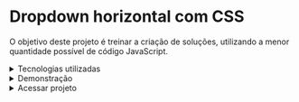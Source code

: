 # Dropdown horizontal com CSS

O objetivo deste projeto é treinar a criação de soluções, utilizando a menor quantidade possível de código JavaScript.

<details>
  <summary>
    Tecnologias utilizadas
  </summary>
  <br>
  <ul>
    <li>HTML5</li>
    <li>Sass v1.57.1</li>
    <li>Typescript v4.4.4</li>
    <li>TailwindCss v2.2.19</li>
  </ul>
</details>

<details>
  <summary>
    Demonstração
  </summary>
  <br>
  <a href="#"><img src="assets/images/readme/dropdown-view.gif"></a>
</details>

<details>
  <summary>
    Acessar projeto
  </summary>
  <br>
  https://rauldiamantino.github.io/dropdown/
</details>


